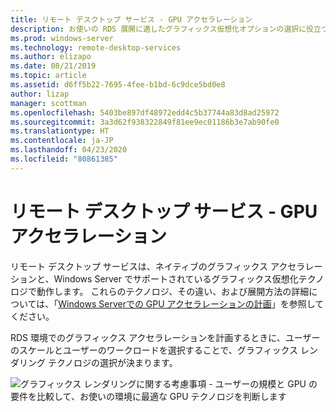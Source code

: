 ```yaml
---
title: リモート デスクトップ サービス - GPU アクセラレーション
description: お使いの RDS 展開に適したグラフィックス仮想化オプションの選択に役立つ計画情報。
ms.prod: windows-server
ms.technology: remote-desktop-services
ms.author: elizapo
ms.date: 08/21/2019
ms.topic: article
ms.assetid: d6ff5b22-7695-4fee-b1bd-6c9dce5bd0e8
author: lizap
manager: scottman
ms.openlocfilehash: 5403be897df48972edd4c5b37744a83d8ad25972
ms.sourcegitcommit: 3a3d62f938322849f81ee9ec01186b3e7ab90fe0
ms.translationtype: HT
ms.contentlocale: ja-JP
ms.lasthandoff: 04/23/2020
ms.locfileid: "80861385"
---
```

# <a name="remote-desktop-services---gpu-acceleration"></a>リモート デスクトップ サービス - GPU アクセラレーション

リモート デスクトップ サービスは、ネイティブのグラフィックス アクセラレーションと、Windows Server でサポートされているグラフィックス仮想化テクノロジで動作します。 これらのテクノロジ、その違い、および展開方法の詳細については、「[Windows Serverでの GPU アクセラレーションの計画](../../virtualization/hyper-v/plan/plan-for-gpu-acceleration-in-windows-server.md)」を参照してください。

RDS 環境でのグラフィックス アクセラレーションを計画するときに、ユーザーのスケールとユーザーのワークロードを選択することで、グラフィックス レンダリング テクノロジの選択が決まります。

![グラフィックス レンダリングに関する考慮事項 - ユーザーの規模と GPU の要件を比較して、お使いの環境に最適な GPU テクノロジを判断します](media/rds-gpu.png)
